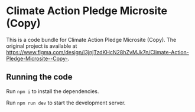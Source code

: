 
  # Climate Action Pledge Microsite (Copy)

  This is a code bundle for Climate Action Pledge Microsite (Copy). The original project is available at https://www.figma.com/design/l3jnjTzdKHcN28hZvMJk7n/Climate-Action-Pledge-Microsite--Copy-.

  ## Running the code

  Run `npm i` to install the dependencies.

  Run `npm run dev` to start the development server.
  